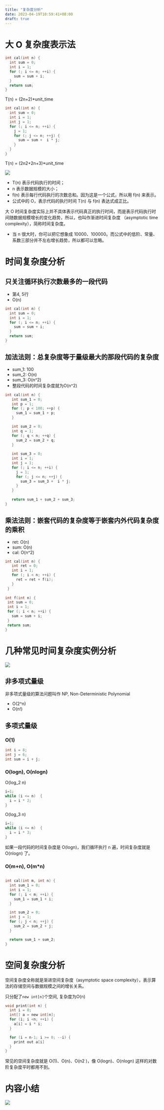```yaml
---
title: "复杂度分析"
date: 2023-04-19T10:59:41+08:00
draft: true
---
```


# 大 O 复杂度表示法

```c
int cal(int n) {
  int sum = 0;
  int i = 1;
  for (; i <= n; ++i) {
    sum = sum + i;
  }
  return sum;
}
```

T(n) = (2n+2)*unit_time

```c
int cal(int n) {
  int sum = 0;
  int i = 1;
  int j = 1;
  for (; i <= n; ++i) {
    j = 1;
    for (; j <= n; ++j) {
      sum = sum +  i * j;
    }
  }
}
```

T(n) = (2n2+2n+3)*unit_time

![](https://static001.geekbang.org/resource/image/22/ef/22900968aa2b190072c985a08b0e92ef.png?wh=1133*109)

- T(n) 表示代码执行的时间；
- n 表示数据规模的大小；
- f(n) 表示每行代码执行的次数总和。因为这是一个公式，所以用 f(n) 来表示。
- 公式中的 O，表示代码的执行时间 T(n) 与 f(n) 表达式成正比。

大 O 时间复杂度实际上并不具体表示代码真正的执行时间，而是表示代码执行时间随数据规模增长的变化趋势，所以，也叫作渐进时间复杂度
（asymptotic time complexity），简称时间复杂度。

- 当 n 很大时，你可以把它想象成 10000、100000。而公式中的低阶、常量、系数三部分并不左右增长趋势，所以都可以忽略。

# 时间复杂度分析

## 只关注循环执行次数最多的一段代码

- 第4, 5行
- O(n)

```c
int cal(int n) {
  int sum = 0;
  int i = 1;
  for (; i <= n; ++i) {
    sum = sum + i;
  }
  return sum;
}
```

## 加法法则：总复杂度等于量级最大的那段代码的复杂度

- sum_1: 100
- sum_2: O(n)
- sum_3: O(n^2)
- 整段代码的时间复杂度就为O(n^2)

```c
int cal(int n) {
   int sum_1 = 0;
   int p = 1;
   for (; p < 100; ++p) {
     sum_1 = sum_1 + p;
   }

   int sum_2 = 0;
   int q = 1;
   for (; q < n; ++q) {
     sum_2 = sum_2 + q;
   }
 
   int sum_3 = 0;
   int i = 1;
   int j = 1;
   for (; i <= n; ++i) {
     j = 1; 
     for (; j <= n; ++j) {
       sum_3 = sum_3 +  i * j;
     }
   }
 
   return sum_1 + sum_2 + sum_3;
}
```

## 乘法法则：嵌套代码的复杂度等于嵌套内外代码复杂度的乘积

- ret: O(n)
- sum: O(n)
- cal: O(n^2)

```c
int cal(int n) {
   int ret = 0; 
   int i = 1;
   for (; i < n; ++i) {
     ret = ret + f(i);
   } 
 } 
 
int f(int n) {
 int sum = 0;
 int i = 1;
 for (; i < n; ++i) {
   sum = sum + i;
 } 
 return sum;
}
```

# 几种常见时间复杂度实例分析

![](https://static001.geekbang.org/resource/image/37/0a/3723793cc5c810e9d5b06bc95325bf0a.jpg?wh=1142*572)

## 非多项式量级

非多项式量级的算法问题叫作 NP, Non-Deterministic Polynomial

- O(2^n)
- O(n!)

## 多项式量级

### O(1)

```c
int i = 8;
int j = 6;
int sum = i + j;
```

### O(logn), O(nlogn)

O(log_2 n)

```c
i=1;
while (i <= n)  {
  i = i * 2;
}
```

O(log_3 n)

```c
i=1;
while (i <= n)  {
  i = i * 3;
}
```

如果一段代码的时间复杂度是 O(logn)，我们循环执行 n 遍，时间复杂度就是 O(nlogn) 了。

### O(m+n), O(m*n)

```c

int cal(int m, int n) {
  int sum_1 = 0;
  int i = 1;
  for (; i < m; ++i) {
    sum_1 = sum_1 + i;
  }

  int sum_2 = 0;
  int j = 1;
  for (; j < n; ++j) {
    sum_2 = sum_2 + j;
  }

  return sum_1 + sum_2;
}
```

# 空间复杂度分析

空间复杂度全称就是渐进空间复杂度（asymptotic space complexity），表示算法的存储空间与数据规模之间的增长关系。

只分配了`new int[n]`个空间, 复杂度为O(n)

```c
void print(int n) {
  int i = 0;
  int[] a = new int[n];
  for (i; i <n; ++i) {
    a[i] = i * i;
  }

  for (i = n-1; i >= 0; --i) {
    print out a[i]
  }
}
```

常见的空间复杂度就是 O(1)、O(n)、O(n2 )，像 O(logn)、O(nlogn) 这样的对数阶复杂度平时都用不到。

# 内容小结

![](https://static001.geekbang.org/resource/image/49/04/497a3f120b7debee07dc0d03984faf04.jpg?wh=1142*640)
